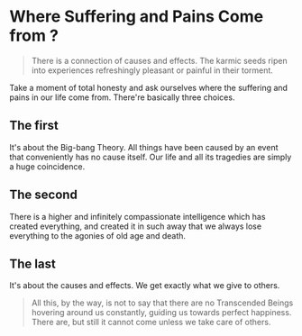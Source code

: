 # Where Suffering and Pains Come from ?

> There is a connection of causes and effects. The karmic seeds ripen into experiences refreshingly pleasant or painful in their torment.

Take a moment of total honesty and ask ourselves where the suffering and pains in our life come from. There're basically three choices.

## The first

It's about the Big-bang Theory. All things have been caused by an event that conveniently has no cause itself. Our life and all its tragedies are simply a huge coincidence.

## The second

There is a higher and infinitely compassionate intelligence which has created everything, and created it in such away that we always lose everything to the agonies of old age and death.

## The last

It's about the causes and effects. We get exactly what we give to others.

> All this, by the way, is not to say that there are no Transcended Beings hovering around us constantly, guiding us towards perfect happiness. There are, but still it cannot come unless we take care of others.
